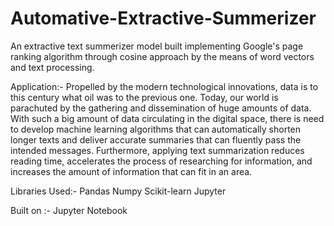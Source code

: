 # Automative-Extractive-Summerizer
An extractive text summerizer model built implementing Google's page ranking algorithm through cosine approach by the means of word vectors and text processing.
 
Application:-
Propelled by the modern technological innovations, data is to this century what oil was to the previous one. Today, our world is parachuted by the gathering and dissemination of huge amounts of data.
With such a big amount of data circulating in the digital space, there is need to develop machine learning algorithms that can automatically shorten longer texts and deliver accurate summaries that can fluently pass the intended messages.
Furthermore, applying text summarization reduces reading time, accelerates the process of researching for information, and increases the amount of information that can fit in an area.

Libraries Used:-
Pandas
Numpy
Scikit-learn
Jupyter

Built on :- Jupyter Notebook
